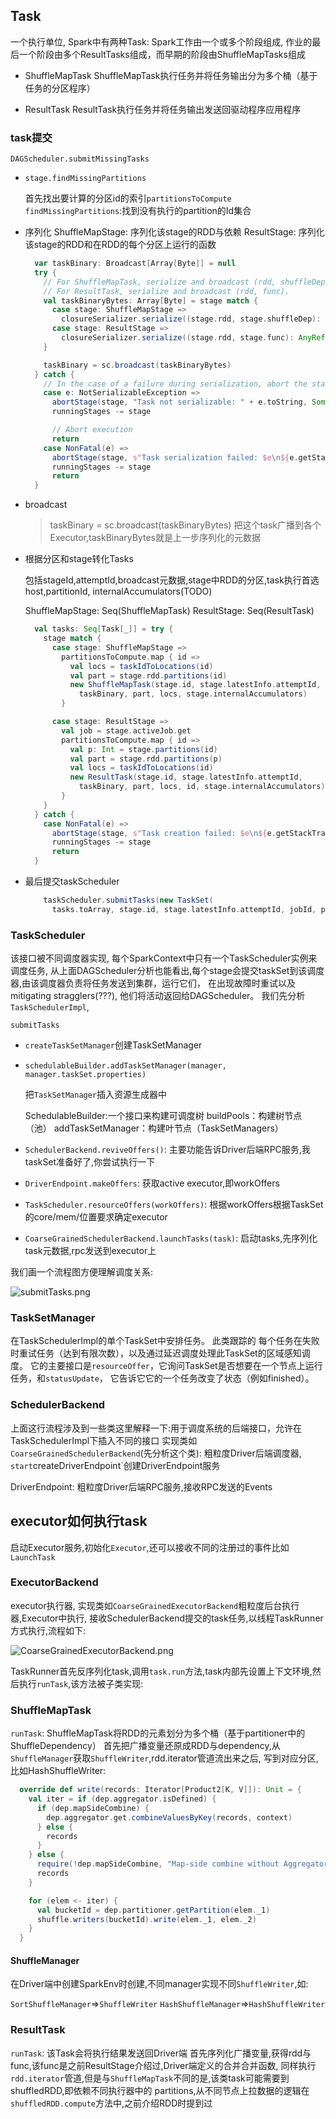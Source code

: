 ## Task

一个执行单位, Spark中有两种Task:
Spark工作由一个或多个阶段组成, 作业的最后一个阶段由多个ResultTasks组成，而早期的阶段由ShuffleMapTasks组成

- ShuffleMapTask
  ShuffleMapTask执行任务并将任务输出分为多个桶（基于任务的分区程序）

- ResultTask
  ResultTask执行任务并将任务输出发送回驱动程序应用程序



### task提交

`DAGScheduler.submitMissingTasks`

- `stage.findMissingPartitions`

  首先找出要计算的分区id的索引`partitionsToCompute`
  `findMissingPartitions`:找到没有执行的partition的Id集合

- 序列化
  ShuffleMapStage: 序列化该stage的RDD与依赖
  ResultStage: 序列化该stage的RDD和在RDD的每个分区上运行的函数
  
  ```scala
    var taskBinary: Broadcast[Array[Byte]] = null
    try {
      // For ShuffleMapTask, serialize and broadcast (rdd, shuffleDep).
      // For ResultTask, serialize and broadcast (rdd, func).
      val taskBinaryBytes: Array[Byte] = stage match {
        case stage: ShuffleMapStage =>
          closureSerializer.serialize((stage.rdd, stage.shuffleDep): AnyRef).array()
        case stage: ResultStage =>
          closureSerializer.serialize((stage.rdd, stage.func): AnyRef).array()
      }

      taskBinary = sc.broadcast(taskBinaryBytes)
    } catch {
      // In the case of a failure during serialization, abort the stage.
      case e: NotSerializableException =>
        abortStage(stage, "Task not serializable: " + e.toString, Some(e))
        runningStages -= stage

        // Abort execution
        return
      case NonFatal(e) =>
        abortStage(stage, s"Task serialization failed: $e\n${e.getStackTraceString}", Some(e))
        runningStages -= stage
        return
    }
  ```

- broadcast
  >taskBinary = sc.broadcast(taskBinaryBytes)
  把这个task广播到各个Executor,taskBinaryBytes就是上一步序列化的元数据
  
- 根据分区和stage转化Tasks
  
  包括stageId,attemptId,broadcast元数据,stage中RDD的分区,task执行首选host,partitionId,
  internalAccumulators(TODO)
  
  ShuffleMapStage: Seq(ShuffleMapTask)
  ResultStage: Seq(ResultTask)
  ```scala
    val tasks: Seq[Task[_]] = try {
      stage match {
        case stage: ShuffleMapStage =>
          partitionsToCompute.map { id =>
            val locs = taskIdToLocations(id)
            val part = stage.rdd.partitions(id)
            new ShuffleMapTask(stage.id, stage.latestInfo.attemptId,
              taskBinary, part, locs, stage.internalAccumulators)
          }

        case stage: ResultStage =>
          val job = stage.activeJob.get
          partitionsToCompute.map { id =>
            val p: Int = stage.partitions(id)
            val part = stage.rdd.partitions(p)
            val locs = taskIdToLocations(id)
            new ResultTask(stage.id, stage.latestInfo.attemptId,
              taskBinary, part, locs, id, stage.internalAccumulators)
          }
      }
    } catch {
      case NonFatal(e) =>
        abortStage(stage, s"Task creation failed: $e\n${e.getStackTraceString}", Some(e))
        runningStages -= stage
        return
    }
  ```

- 最后提交taskScheduler
  ```scala
      taskScheduler.submitTasks(new TaskSet(
        tasks.toArray, stage.id, stage.latestInfo.attemptId, jobId, properties))
  ```


### TaskScheduler

该接口被不同调度器实现, 每个SparkContext中只有一个TaskScheduler实例来调度任务,
从上面DAGScheduler分析也能看出,每个stage会提交taskSet到该调度器,由该调度器负责将任务发送到集群，运行它们，
在出现故障时重试以及mitigating stragglers(???), 他们将活动返回给DAGScheduler。
我们先分析`TaskSchedulerImpl`,

`submitTasks`

- `createTaskSetManager`创建TaskSetManager
  
- `schedulableBuilder.addTaskSetManager(manager, manager.taskSet.properties)`
  
  把`TaskSetManager`插入资源生成器中
  
  SchedulableBuilder:一个接口来构建可调度树
     buildPools：构建树节点（池）
     addTaskSetManager：构建叶节点（TaskSetManagers）

- `SchedulerBackend.reviveOffers()`: 主要功能告诉Driver后端RPC服务,我taskSet准备好了,你尝试执行一下

- `DriverEndpoint.makeOffers`: 获取active executor,即workOffers

- `TaskScheduler.resourceOffers(workOffers)`: 根据workOffers根据TaskSet的core/mem/位置要求确定executor

- `CoarseGrainedSchedulerBackend.launchTasks(task)`: 启动tasks,先序列化task元数据,rpc发送到executor上

我们画一个流程图方便理解调度关系:

![submitTasks.png](img/submitTasks.png)


### TaskSetManager
  在TaskSchedulerImpl的单个TaskSet中安排任务。 
  此类跟踪的 每个任务在失败时重试任务（达到有限次数），以及通过延迟调度处理此TaskSet的区域感知调度。
  它的主要接口是`resourceOffer`，它询问TaskSet是否想要在一个节点上运行任务，和`statusUpdate`，
  它告诉它它的一个任务改变了状态（例如finished）。

### SchedulerBackend
  上面这行流程涉及到一些类这里解释一下:用于调度系统的后端接口，允许在TaskSchedulerImpl下插入不同的接口
  实现类如`CoarseGrainedSchedulerBackend`(先分析这个类): 粗粒度Driver后端调度器,
  `start`createDriverEndpoint`创建DriverEndpoint服务
  
  DriverEndpoint: 粗粒度Driver后端RPC服务,接收RPC发送的Events
  
## executor如何执行task
  启动Executor服务,初始化`Executor`,还可以接收不同的注册过的事件比如`LaunchTask`

### ExecutorBackend 
  executor执行器, 实现类如`CoarseGrainedExecutorBackend`粗粒度后台执行器,Executor中执行,
  接收SchedulerBackend提交的task任务,以线程TaskRunner方式执行,流程如下:
  
  ![CoarseGrainedExecutorBackend.png](img/CoarseGrainedExecutorBackend.png)
  
  TaskRunner首先反序列化task,调用`task.run`方法,task内部先设置上下文环境,然后执行`runTask`,该方法被子类实现:

### ShuffleMapTask
  `runTask`:
  ShuffleMapTask将RDD的元素划分为多个桶（基于partitioner中的ShuffleDependency）
  首先把广播变量还原成RDD与dependency,从`ShuffleManager`获取`ShuffleWriter`,rdd.iterator管道流出来之后,
  写到对应分区,比如HashShuffleWriter:
  
  ```scala
    override def write(records: Iterator[Product2[K, V]]): Unit = {
      val iter = if (dep.aggregator.isDefined) {
        if (dep.mapSideCombine) {
          dep.aggregator.get.combineValuesByKey(records, context)
        } else {
          records
        }
      } else {
        require(!dep.mapSideCombine, "Map-side combine without Aggregator specified!")
        records
      }
  
      for (elem <- iter) {
        val bucketId = dep.partitioner.getPartition(elem._1)
        shuffle.writers(bucketId).write(elem._1, elem._2)
      }
    }
  ```
  
#### ShuffleManager
  在Driver端中创建SparkEnv时创建,不同manager实现不同`ShuffleWriter`,如:
  
  `SortShuffleManager`=>`ShuffleWriter`
  `HashShuffleManager`=>`HashShuffleWriter`
  
  
### ResultTask
  `runTask`:
  该Task会将执行结果发送回Driver端
  首先序列化广播变量,获得rdd与func,该func是之前ResultStage介绍过,Driver端定义的合并合并函数,
  同样执行`rdd.iterator`管道,但是与`ShuffleMapTask`不同的是,该类task可能需要到shuffledRDD,即依赖不同执行器中的
  partitions,从不同节点上拉数据的逻辑在`shuffledRDD.compute`方法中,之前介绍RDD时提到过



